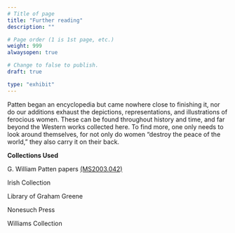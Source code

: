 ```yaml
---
# Title of page
title: "Further reading"
description: ""

# Page order (1 is 1st page, etc.)
weight: 999
alwaysopen: true

# Change to false to publish.
draft: true

type: "exhibit"
---
```


Patten began an encyclopedia but came nowhere close to finishing it, nor do our additions exhaust the depictions, representations, and illustrations of ferocious women. These can be found throughout history and time, and far beyond the Western works collected here. To find more, one only needs to look around themselves, for not only do women “destroy the peace of the world,” they also carry it on their back.

__Collections Used__

G. William Patten papers [(MS2003.042)](https://bc-primo.hosted.exlibrisgroup.com/permalink/f/1jdnfk3/ALMA-BC21323320790001021)  

Irish Collection

Library of Graham Greene

Nonesuch Press

Williams Collection